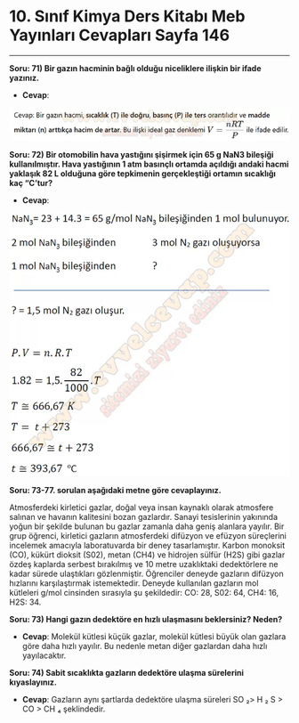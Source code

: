 # 10. Sınıf Kimya Ders Kitabı Meb Yayınları Cevapları Sayfa 146

---

**Soru: 71) Bir gazın hacminin bağlı olduğu niceliklere ilişkin bir ifade yazınız.**

-   **Cevap**:

![Image 1](./image_1.webp)

**Soru: 72) Bir otomobilin hava yastığını şişirmek için 65 g NaN3 bileşiği kullanılmıştır. Hava yastığının 1 atm basınçlı ortamda açıldığı andaki hacmi yaklaşık 82 L olduğuna göre tepkimenin gerçekleştiği ortamın sıcaklığı kaç “C’tur?**

-   **Cevap**:

![Image 2](./image_2.webp)

**Soru: 73-77. sorulan aşağıdaki metne göre cevaplayınız.**

Atmosferdeki kirletici gazlar, doğal veya insan kaynaklı olarak atmosfere salınan ve havanın kalitesini bozan gazlardır. Sanayi tesislerinin yakınında yoğun bir şekilde bulunan bu gazlar zamanla daha geniş alanlara yayılır. Bir grup öğrenci, kirletici gazların atmosferdeki difüzyon ve efüzyon süreçlerini incelemek amacıyla laboratuvarda bir deney tasarlamıştır. Karbon monoksit (CO), kükürt dioksit (S02), metan (CH4) ve hidrojen sülfür (H2S) gibi gazlar özdeş kaplarda serbest bırakılmış ve 10 metre uzaklıktaki dedektörlere ne kadar sürede ulaştıkları gözlenmiştir. Öğrenciler deneyde gazların difüzyon hızlarını karşılaştırmak istemektedir. Deneyde kullanılan gazların mol kütleleri g/mol cinsinden sırasıyla şu şekildedir: CO: 28, S02: 64, CH4: 16, H2S: 34.

**Soru: 73) Hangi gazın dedektöre en hızlı ulaşmasını beklersiniz? Neden?**

-   **Cevap**: Molekül kütlesi küçük gazlar, molekül kütlesi büyük olan gazlara göre daha hızlı yayılır. Bu nedenle metan diğer gazlardan daha hızlı yayılacaktır.

**Soru: 74) Sabit sıcaklıkta gazların dedektöre ulaşma sürelerini kıyaslayınız.**

-   **Cevap**: Gazların aynı şartlarda dedektöre ulaşma süreleri SO ₂> H ₂ S > CO > CH ₄ şeklindedir.